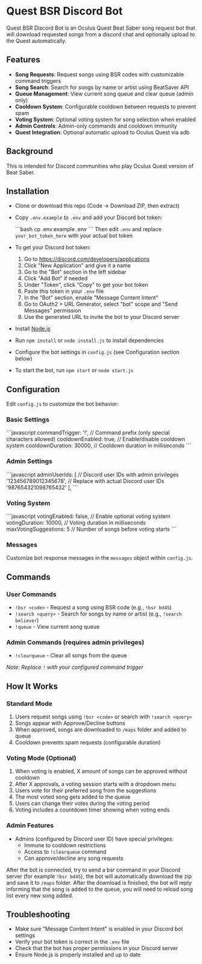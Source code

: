 # Quest BSR Discord Bot
Quest BSR Discord Bot is an Oculus Quest Beat Saber song request bot that will download requested songs from a discord chat and optionally upload to the Quest automatically.

## Features
- **Song Requests**: Request songs using BSR codes with customizable command triggers
- **Song Search**: Search for songs by name or artist using BeatSaver API
- **Queue Management**: View current song queue and clear queue (admin only)
- **Cooldown System**: Configurable cooldown between requests to prevent spam
- **Voting System**: Optional voting system for song selection when enabled
- **Admin Controls**: Admin-only commands and cooldown immunity
- **Quest Integration**: Optional automatic upload to Oculus Quest via adb

## Background
This is intended for Discord communities who play Oculus Quest version of Beat Saber.

## Installation
- Clone or download this repo (Code -> Download ZIP, then extract)
- Copy `.env.example` to `.env` and add your Discord bot token:

  \`\`\`bash
  cp .env.example .env
  \`\`\`
  Then edit `.env` and replace `your_bot_token_here` with your actual bot token
  
- To get your Discord bot token:
  1. Go to https://discord.com/developers/applications
  2. Click "New Application" and give it a name
  3. Go to the "Bot" section in the left sidebar
  4. Click "Add Bot" if needed
  5. Under "Token", click "Copy" to get your bot token
  6. Paste this token in your `.env` file
  7. In the "Bot" section, enable "Message Content Intent"
  8. Go to OAuth2 > URL Generator, select "bot" scope and "Send Messages" permission
  9. Use the generated URL to invite the bot to your Discord server
  
- Install [Node.js](https://nodejs.org/en/download/)
- Run `npm install` or `node install.js` to install dependencies
- Configure the bot settings in `config.js` (see Configuration section below)
- To start the bot, run `npm start` or `node start.js`

## Configuration
Edit `config.js` to customize the bot behavior:

### Basic Settings
\`\`\`javascript
commandTrigger: '!',           // Command prefix (only special characters allowed)
cooldownEnabled: true,         // Enable/disable cooldown system
cooldownDuration: 30000,          // Cooldown duration in milliseconds 
\`\`\`

### Admin Settings
\`\`\`javascript
adminUserIds: [               // Discord user IDs with admin privileges
  '123456789012345678',       // Replace with actual Discord user IDs
  '987654321098765432'
],
\`\`\`

### Voting System
\`\`\`javascript
votingEnabled: false,         // Enable optional voting system
votingDuration: 10000,          // Voting duration in milliseconds
maxVotingSuggestions: 5      // Number of songs before voting starts
\`\`\`

### Messages
Customize bot response messages in the `messages` object within `config.js`.

## Commands

### User Commands
- `!bsr <code>` - Request a song using BSR code (e.g., `!bsr bd45`)
- `!search <query>` - Search for songs by name or artist (e.g., `!search believer`)
- `!queue` - View current song queue

### Admin Commands (requires admin privileges)
- `!clearqueue` - Clear all songs from the queue

*Note: Replace `!` with your configured command trigger*

## How It Works

### Standard Mode
1. Users request songs using `!bsr <code>` or search with `!search <query>`
2. Songs appear with Approve/Decline buttons
3. When approved, songs are downloaded to `/maps` folder and added to queue
4. Cooldown prevents spam requests (configurable duration)

### Voting Mode (Optional)
1. When voting is enabled, X amount of songs can be approved without cooldown
2. After X approvals, a voting session starts with a dropdown menu
3. Users vote for their preferred song from the suggestions
4. The most voted song gets added to the queue
5. Users can change their votes during the voting period
6. Voting includes a countdown timer showing when voting ends

### Admin Features
- Admins (configured by Discord user ID) have special privileges:
  - Immune to cooldown restrictions
  - Access to `!clearqueue` command
  - Can approve/decline any song requests

After the bot is connected, try to send a bsr command in your Discord server (for example `!bsr bd45`), the bot will automatically download the zip and save it to `/maps` folder. After the download is finished, the bot will reply informing that the song is added to the queue, you will need to reload song list every new song added.

## Troubleshooting
- Make sure "Message Content Intent" is enabled in your Discord bot settings
- Verify your bot token is correct in the `.env` file
- Check that the bot has proper permissions in your Discord server
- Ensure Node.js is properly installed and up to date

